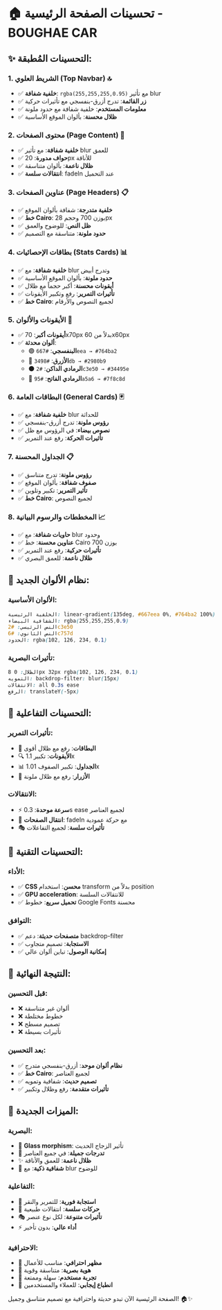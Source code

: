 # 🏠 تحسينات الصفحة الرئيسية - BOUGHAE CAR

## ✨ **التحسينات المُطبقة:**

### 1. **الشريط العلوي (Top Navbar)** 🔝
- ✅ **خلفية شفافة**: `rgba(255,255,255,0.95)` مع تأثير blur
- ✅ **زر القائمة**: تدرج أزرق-بنفسجي مع تأثيرات حركية
- ✅ **معلومات المستخدم**: خلفية شفافة مع حدود ملونة
- ✅ **ظلال محسنة**: بألوان الموقع الأساسية

### 2. **محتوى الصفحات (Page Content)** 📄
- ✅ **خلفية شفافة**: مع تأثير blur للعمق
- ✅ **حواف مدورة**: 20px للأناقة
- ✅ **ظلال ناعمة**: بألوان متناسقة
- ✅ **انتقالات سلسة**: fadeIn عند التحميل

### 3. **عناوين الصفحات (Page Headers)** 📋
- ✅ **خلفية متدرجة**: شفافة بألوان الموقع
- ✅ **خط Cairo**: بوزن 700 وحجم 28px
- ✅ **ظل النص**: للوضوح والعمق
- ✅ **حدود ملونة**: متناسقة مع التصميم

### 4. **بطاقات الإحصائيات (Stats Cards)** 📊
- ✅ **خلفية شفافة**: مع blur وتدرج أبيض
- ✅ **حدود ملونة**: بألوان الموقع الأساسية
- ✅ **أيقونات محسنة**: أكبر حجماً مع ظلال
- ✅ **تأثيرات التمرير**: رفع وتكبير الأيقونات
- ✅ **خط Cairo**: لجميع النصوص والأرقام

### 5. **الأيقونات والألوان** 🎨
- ✅ **أيقونات أكبر**: 70x70px بدلاً من 60x60px
- ✅ **ألوان محدثة**:
  - 🟣 **البنفسجي**: `#667eea → #764ba2`
  - 🔵 **الأزرق**: `#3498db → #2980b9`
  - ⚫ **الرمادي الداكن**: `#2c3e50 → #34495e`
  - 🔘 **الرمادي الفاتح**: `#95a5a6 → #7f8c8d`

### 6. **البطاقات العامة (General Cards)** 🃏
- ✅ **خلفية شفافة**: مع blur للحداثة
- ✅ **رؤوس ملونة**: تدرج أزرق-بنفسجي
- ✅ **نصوص بيضاء**: في الرؤوس مع ظل
- ✅ **تأثيرات الحركة**: رفع عند التمرير

### 7. **الجداول المحسنة** 📋
- ✅ **رؤوس ملونة**: تدرج متناسق
- ✅ **صفوف شفافة**: بألوان الموقع
- ✅ **تأثير التمرير**: تكبير وتلوين
- ✅ **خط Cairo**: لجميع النصوص

### 8. **المخططات والرسوم البيانية** 📈
- ✅ **حاويات شفافة**: مع blur وحدود
- ✅ **عناوين محسنة**: خط Cairo بوزن 700
- ✅ **تأثيرات حركية**: رفع عند التمرير
- ✅ **ظلال ناعمة**: للعمق البصري

## 🎨 **نظام الألوان الجديد:**

### الألوان الأساسية:
```css
الخلفية الرئيسية: linear-gradient(135deg, #667eea 0%, #764ba2 100%)
الشفافية البيضاء: rgba(255,255,255,0.9)
النص الرئيسي: #2c3e50
النص الثانوي: #6c757d
الحدود: rgba(102, 126, 234, 0.1)
```

### تأثيرات البصرية:
```css
الظلال: 0 8px 32px rgba(102, 126, 234, 0.1)
التمويه: backdrop-filter: blur(15px)
الانتقالات: all 0.3s ease
الرفع: translateY(-5px)
```

## 📱 **التحسينات التفاعلية:**

### تأثيرات التمرير:
- 🔄 **البطاقات**: رفع مع ظلال أقوى
- 🔍 **الأيقونات**: تكبير 1.1x
- 📊 **الجداول**: تكبير الصفوف 1.01x
- 🎯 **الأزرار**: رفع مع ظلال ملونة

### الانتقالات:
- ⚡ **سرعة موحدة**: 0.3s ease لجميع العناصر
- 🌊 **انتقال الصفحات**: fadeIn مع حركة عمودية
- 🎭 **تأثيرات سلسة**: لجميع التفاعلات

## 🔧 **التحسينات التقنية:**

### الأداء:
- ✅ **CSS محسن**: استخدام transform بدلاً من position
- ✅ **GPU acceleration**: للانتقالات السلسة
- ✅ **تحميل سريع**: خطوط Google Fonts محسنة

### التوافق:
- ✅ **متصفحات حديثة**: دعم backdrop-filter
- ✅ **الاستجابة**: تصميم متجاوب
- ✅ **إمكانية الوصول**: تباين ألوان عالي

## 🎯 **النتيجة النهائية:**

### قبل التحسين:
- ❌ ألوان غير متناسقة
- ❌ خطوط مختلطة
- ❌ تصميم مسطح
- ❌ تأثيرات بسيطة

### بعد التحسين:
- ✅ **نظام ألوان موحد**: أزرق-بنفسجي متدرج
- ✅ **خط Cairo**: لجميع العناصر
- ✅ **تصميم حديث**: شفافية وتمويه
- ✅ **تأثيرات متقدمة**: رفع وظلال وتكبير

## 🚀 **الميزات الجديدة:**

### البصرية:
- 🌟 **Glass morphism**: تأثير الزجاج الحديث
- 🎨 **تدرجات جميلة**: في جميع العناصر
- ✨ **ظلال ناعمة**: للعمق والأناقة
- 🔮 **شفافية ذكية**: مع blur للوضوح

### التفاعلية:
- 🎯 **استجابة فورية**: للتمرير والنقر
- 🌊 **حركات سلسة**: انتقالات طبيعية
- 🎭 **تأثيرات متنوعة**: لكل نوع عنصر
- ⚡ **أداء عالي**: بدون تأخير

### الاحترافية:
- 💼 **مظهر احترافي**: مناسب للأعمال
- 🎨 **هوية بصرية**: متناسقة وقوية
- 📱 **تجربة مستخدم**: سهلة وممتعة
- 🌟 **انطباع إيجابي**: للعملاء والمستخدمين

الصفحة الرئيسية الآن تبدو حديثة واحترافية مع تصميم متناسق وجميل! 🏠✨